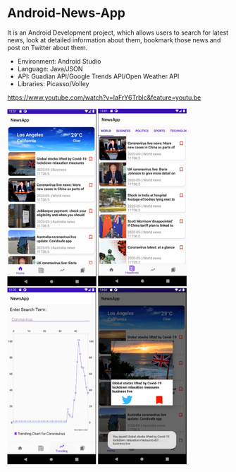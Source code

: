 # Android-News-App
It is an Android Development project, which allows users to search for latest news, look at detailed information about them, bookmark those news and post on Twitter about them.</br>


- Environment: Android Studio
- Language: Java/JSON
- API: Guadian API/Google Trends API/Open Weather API
- Libraries: Picasso/Volley

https://www.youtube.com/watch?v=IaFrY6Trblc&feature=youtu.be
</br>
</br>
<img src="screenshot1.png" width="40%">
<img src="screenshot2.png" width="40%">
</br>
<img src="screenshot3.png" width="40%">
<img src="screenshot4.png" width="40%">
